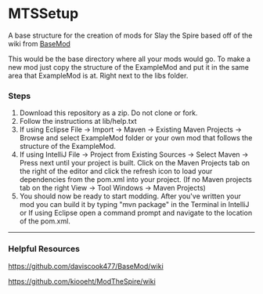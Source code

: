# MTSSetup
A base structure for the creation of mods for Slay the Spire based off of the wiki from <a href="https://github.com/daviscook477/BaseMod/wiki/Getting-Started-(For-Modders)">BaseMod</a>

This would be the base directory where all your mods would go.
To make a new mod just copy the structure of the ExampleMod and put it in the same area that
ExampleMod is at. Right next to the libs folder.

### Steps
1. Download this repository as a zip. Do not clone or fork.
2. Follow the instructions at lib/help.txt
3. If using Eclipse File -> Import -> Maven -> Existing Maven Projects -> Browse and select ExampleMod folder or your own mod that follows the structure of the ExampleMod.
4. If using IntelliJ File -> Project from Existing Sources -> Select Maven -> Press next until your project is built. Click on the Maven Projects tab on the right of the editor and click the refresh icon to load your dependencies from the pom.xml into your project. (If no Maven projects tab on the right View -> Tool Windows -> Maven Projects)
5. You should now be ready to start modding. After you've written your mod you can build it by typing "mvn package" in the Terminal in IntelliJ or If using Eclipse open a command prompt and navigate to the location of the pom.xml.
---
### Helpful Resources
https://github.com/daviscook477/BaseMod/wiki

https://github.com/kiooeht/ModTheSpire/wiki
